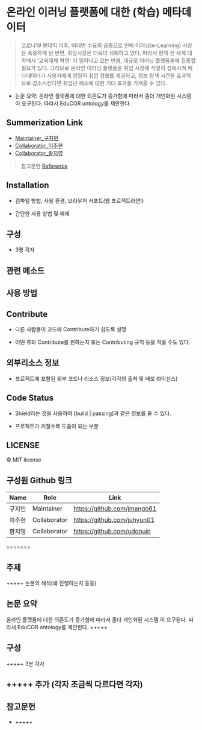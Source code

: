 # 온라인 이러닝 플랫폼에 대한 (학습) 메타데이터 

> 코로나19 팬데믹 이후, 비대면 수요의 급증으로 인해 이러닝(e-Learning) 시장은 폭증하게 된 반면, 취업시장은 더욱더 쇠퇴하고 있다. 따라서 현재 전 세계 대학에서 '교육매체 혁명' 이 일어나고 있는 만큼, 대규모 이러닝 플랫폼들에 집중할 필요가 있다. 그러므로 온라인 이러닝 플랫폼을 취업 시장에 적절히 접목시켜 메타데이터가 사용자에게 양질의 취업 정보를 제공하고, 정보 탐색 시간을 효과적으로 감소시킨다면 취업난 해소에 대한 기대 효과를 가져올 수 있다.

+ 논문 요약: 온라인 플랫폼에 대한 의존도가 증가함에 따라서 좀더 개인화된 시스템 이 요구된다.
따라서 EduCOR ontology를 제안한다.

## Summerization Link

+ [Maintainer_구지민](https://github.com/jmango61/metadata-about-E-learning-platform/blob/c5f83398c2482cddc7ee27881bc630d5a5195402/2128194_Gu%20Jimin.md)
+ [Collaborator_이주현](https://github.com/jmango61/metadata-about-E-learning-platform/blob/c5f83398c2482cddc7ee27881bc630d5a5195402/2036847_Lee%20Joohyun.md)
+ [Collaborator_황지영](https://github.com/jmango61/metadata-about-E-learning-platform/blob/c5f83398c2482cddc7ee27881bc630d5a5195402/2140072_Hwang%20Jiyoung.md)

>참고문헌 [Reference](https://arxiv.org/abs/2107.05522)

## Installation

- 컴파일 방법, 사용 환경, 브라우저 서포트(웹 프로젝트라면!)

- 간단한 사용 방법 및 예제

## 구성

+ 3명 각자

## 관련 메소드

## 사용 방법

## Contribute
- 다른 사람들이 코드에 Contribute하기 쉽도록 설명

- 어떤 류의 Contribute를 원하는지 또는 Contributing 규칙 등을 적을 수도 있다.

## 외부리소스 정보
- 프로젝트에 포함된 외부 코드나 리소스 정보(각각의 출처 및 배포 라이선스)

## Code Status

- Shield라는 것을 사용하여 [build | passing]과 같은 정보를 줄 수 있다.

- 프로젝트가 커질수록 도움이 되는 부분

## LICENSE

© MIT license

## 구성원 Github 링크

Name|Role|Link
---|---|---|
구지민|Maintainer|https://github.com/jmango61|
이주현|Collaborator|https://github.com/juhyun01|
황지영|Collaborator|https://github.com/udonuin|
=======
## 주제
+++++ 논문의 해석(왜 진행하는지 등등)
  
## 논문 요약
온라인 플랫폼에 대한 의존도가 증가함에 따라서 좀더 개인화된 시스템 이 요구된다.
따라서 EduCOR ontology를 제안한다.
+++++
  
## 구성
+++++ 3분 각자 
  
## +++++ 추가 (각자 조금씩 다르다면 각자)
  
## 참고문헌
- +++++
